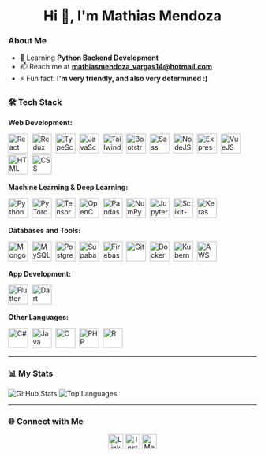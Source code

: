 <h1 align="center">Hi 👋, I'm Mathias Mendoza</h1>

### About Me
- 🌱 Learning **Python Backend Development**
- 📫 Reach me at **mathiasmendoza_vargas14@hotmail.com**
- ⚡ Fun fact: **I'm very friendly, and also very determined :)**

### 🛠️ Tech Stack

**Web Development:**
<div>
  <img src="https://raw.githubusercontent.com/LelouchFR/skill-icons/main/icons/React-Dark.svg" title="React" alt="React" width="40" height="40"/>&nbsp;
  <img src="https://raw.githubusercontent.com/LelouchFR/skill-icons/main/icons/Redux.svg" title="Redux" alt="Redux" width="40" height="40"/>&nbsp;
  <img src="https://raw.githubusercontent.com/LelouchFR/skill-icons/main/icons/TypeScript.svg" title="TypeScript" alt="TypeScript" width="40" height="40"/>&nbsp;
  <img src="https://raw.githubusercontent.com/LelouchFR/skill-icons/main/icons/JavaScript.svg" title="JavaScript" alt="JavaScript" width="40" height="40"/>&nbsp;
  <img src="https://raw.githubusercontent.com/LelouchFR/skill-icons/main/icons/TailwindCSS-Dark.svg" title="TailwindCSS" alt="TailwindCSS" width="40" height="40"/>&nbsp;
  <img src="https://raw.githubusercontent.com/LelouchFR/skill-icons/main/icons/Bootstrap.svg" title="Bootstrap" alt="Bootstrap" width="40" height="40"/>&nbsp;
  <img src="https://raw.githubusercontent.com/LelouchFR/skill-icons/main/icons/Sass.svg" title="Sass" alt="Sass" width="40" height="40"/>&nbsp;
  <img src="https://raw.githubusercontent.com/LelouchFR/skill-icons/main/icons/NodeJS-Dark.svg" title="NodeJS" alt="NodeJS" width="40" height="40"/>&nbsp;
  <img src="https://raw.githubusercontent.com/LelouchFR/skill-icons/main/icons/ExpressJS-Dark.svg" title="ExpressJS" alt="ExpressJS" width="40" height="40"/>&nbsp;
  <img src="https://raw.githubusercontent.com/LelouchFR/skill-icons/main/icons/VueJS-Dark.svg" title="VueJS" alt="VueJS" width="40" height="40"/>&nbsp;
  <img src="https://raw.githubusercontent.com/LelouchFR/skill-icons/main/icons/HTML.svg" title="HTML" alt="HTML" width="40" height="40"/>&nbsp;
  <img src="https://raw.githubusercontent.com/LelouchFR/skill-icons/main/icons/CSS.svg" title="CSS" alt="CSS" width="40" height="40"/>&nbsp;
</div>

**Machine Learning & Deep Learning:**
<div>
  <img src="https://raw.githubusercontent.com/LelouchFR/skill-icons/main/icons/Python-Dark.svg" title="Python" alt="Python" width="40" height="40"/>&nbsp;
  <img src="https://raw.githubusercontent.com/LelouchFR/skill-icons/main/icons/PyTorch-Dark.svg" title="PyTorch" alt="PyTorch" width="40" height="40"/>&nbsp;
  <img src="https://raw.githubusercontent.com/LelouchFR/skill-icons/main/icons/TensorFlow-Dark.svg" title="TensorFlow" alt="TensorFlow" width="40" height="40"/>&nbsp;
  <img src="https://raw.githubusercontent.com/LelouchFR/skill-icons/main/icons/OpenCV-Dark.svg" title="OpenCV" alt="OpenCV" width="40" height="40"/>&nbsp;
  <img src="https://raw.githubusercontent.com/LelouchFR/skill-icons/main/icons/Pandas-Dark.svg" title="Pandas" alt="Pandas" width="40" height="40"/>&nbsp;
  <img src="https://raw.githubusercontent.com/LelouchFR/skill-icons/main/icons/Numpy-Dark.svg" title="NumPy" alt="NumPy" width="40" height="40"/>&nbsp;
  <img src="https://raw.githubusercontent.com/LelouchFR/skill-icons/main/icons/Jupyter.svg" title="Jupyter" alt="Jupyter" width="40" height="40"/>&nbsp;
  <img src="https://raw.githubusercontent.com/LelouchFR/skill-icons/main/icons/ScikitLearn-Dark.svg" title="Scikit-Learn" alt="Scikit-Learn" width="40" height="40"/>&nbsp;
  <img src="https://raw.githubusercontent.com/LelouchFR/skill-icons/main/icons/Keras.svg" title="Keras" alt="Keras" width="40" height="40"/>&nbsp;
</div>

**Databases and Tools:**
<div>
  <img src="https://raw.githubusercontent.com/LelouchFR/skill-icons/main/icons/MongoDB.svg" title="MongoDB" alt="MongoDB" width="40" height="40"/>&nbsp;
  <img src="https://raw.githubusercontent.com/LelouchFR/skill-icons/main/icons/MySQL-Dark.svg" title="MySQL" alt="MySQL" width="40" height="40"/>&nbsp;
  <img src="https://raw.githubusercontent.com/LelouchFR/skill-icons/main/icons/PostgreSQL-Dark.svg" title="PostgreSQL" alt="PostgreSQL" width="40" height="40"/>&nbsp;
  <img src="https://raw.githubusercontent.com/LelouchFR/skill-icons/main/icons/Supabase-Dark.svg" title="Supabase" alt="Supabase" width="40" height="40"/>&nbsp;
  <img src="https://raw.githubusercontent.com/LelouchFR/skill-icons/main/icons/Firebase-Dark.svg" title="Firebase" alt="Firebase" width="40" height="40"/>&nbsp;
  <img src="https://raw.githubusercontent.com/LelouchFR/skill-icons/main/icons/Git.svg" title="Git" alt="Git" width="40" height="40"/>&nbsp;
  <img src="https://raw.githubusercontent.com/LelouchFR/skill-icons/main/icons/Docker.svg" title="Docker" alt="Docker" width="40" height="40"/>&nbsp;
  <img src="https://raw.githubusercontent.com/LelouchFR/skill-icons/main/icons/Kubernetes.svg" title="Kubernetes" alt="Kubernetes" width="40" height="40"/>&nbsp;
  <img src="https://raw.githubusercontent.com/LelouchFR/skill-icons/main/icons/AWS-Dark.svg" title="AWS" alt="AWS" width="40" height="40"/>&nbsp;
</div>

**App Development:**
<div>
  <img src="https://raw.githubusercontent.com/LelouchFR/skill-icons/main/icons/Flutter-Dark.svg" title="Flutter" alt="Flutter" width="40" height="40"/>&nbsp;
  <img src="https://raw.githubusercontent.com/LelouchFR/skill-icons/main/icons/Dart-Dark.svg" title="Dart" alt="Dart" width="40" height="40"/>
</div>

**Other Languages:**
<div>
  <img src="https://raw.githubusercontent.com/LelouchFR/skill-icons/main/icons/CSharp-Dark.svg" title="C#" alt="C#" width="40" height="40"/>&nbsp;
  <img src="https://raw.githubusercontent.com/LelouchFR/skill-icons/main/icons/Java-Dark.svg" title="Java" alt="Java" width="40" height="40"/>&nbsp;
  <img src="https://raw.githubusercontent.com/LelouchFR/skill-icons/main/icons/C.svg" title="C" alt="C" width="40" height="40"/>&nbsp;
  <img src="https://raw.githubusercontent.com/LelouchFR/skill-icons/main/icons/PHP-Dark.svg" title="PHP" alt="PHP" width="40" height="40"/>&nbsp;
  <img src="https://raw.githubusercontent.com/LelouchFR/skill-icons/main/icons/R-Dark.svg" title="R" alt="R" width="40" height="40"/>&nbsp;
</div>

---

### 📊 My Stats

![GitHub Stats](https://github-readme-stats.vercel.app/api?username=MathiasMendozaVargas&theme=algolia&show_icons=true)
![Top Languages](https://github-readme-stats.vercel.app/api/top-langs/?username=MathiasMendozaVargas&layout=compact&theme=algolia)

---

### 🌐 Connect with Me

<p align="center">
  <a href="https://linkedin.com/in/mathias-mendoza-vargas-19539b263" target="blank"><img src="https://raw.githubusercontent.com/LelouchFR/skill-icons/main/icons/LinkedIn.svg" alt="LinkedIn" height="30" /></a>
  <a href="https://instagram.com/mathiasmendozav" target="blank"><img src="https://raw.githubusercontent.com/LelouchFR/skill-icons/main/icons/Instagram-Dark.svg" alt="Instagram" height="30" /></a>
  <a href="https://medium.com/@mathiasmendozavargas1403" target="blank"><img src="https://raw.githubusercontent.com/LelouchFR/skill-icons/main/icons/Medium-Dark.svg" alt="Medium" height="30" /></a>
</p>
